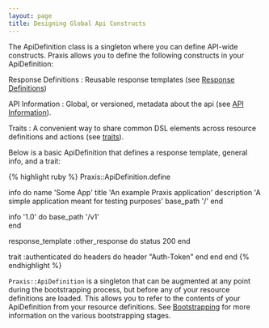 ```yaml
---
layout: page
title: Designing Global Api Constructs
---
```

The ApiDefinition class is a singleton where you can define API-wide
constructs. Praxis allows you to define the following constructs in your
ApiDefinition:

Response Definitions
: Reusable response templates (see [Response Definitions](../response-definitions/))

API Information
: Global, or versioned, metadata about the api (see [API Information](../global-api-information/)).

Traits
: A convenient way to share common DSL elements across resource definitions and
actions (see [traits](../traits/)).


Below is a basic ApiDefinition that defines a response template, general info, and a trait:

{% highlight ruby %}
Praxis::ApiDefinition.define
  
  info do
    name 'Some App'
    title 'An example Praxis application'
    description 'A simple application meant for testing purposes'
    base_path '/'
  end

  info '1.0' do
    base_path '/v1'  
  end

  response_template :other_response do
    status 200
  end

  trait :authenticated do
    headers do
      header "Auth-Token"
    end
  end
end
{% endhighlight %}

`Praxis::ApiDefinition` is a singleton that can be augmented at any point
during the bootstrapping process, but before any of your resource definitions
are loaded. This allows you to refer to the contents of your ApiDefinition from
your resource definitions. See [Bootstrapping](../bootstrapping/) for more
information on the various bootstrapping stages.
